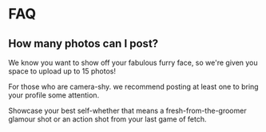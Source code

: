# FAQ

## How many photos can I post?

We know you want to show off your fabulous furry face, so we're given you space to upload up to 15 photos!

For those who are camera-shy. we recommend posting at least one to bring your profile some attention.

Showcase your best self-whether that means a fresh-from-the-groomer glamour shot or an action shot from your last game of fetch.

